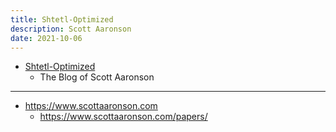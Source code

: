 ```yaml
---
title: Shtetl-Optimized
description: Scott Aaronson
date: 2021-10-06
---
```


* [Shtetl-Optimized](https://scottaaronson.blog)
  - The Blog of Scott Aaronson

------------------

* https://www.scottaaronson.com
  - https://www.scottaaronson.com/papers/
